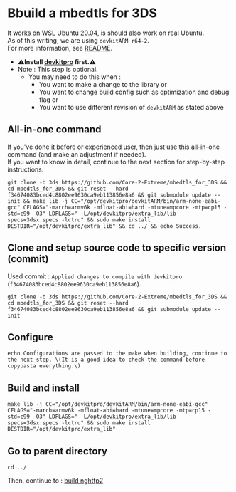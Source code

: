 # Bbuild a mbedtls for 3DS

It works on WSL Ubuntu 20.04, is should also work on real Ubuntu. \
As of this writing, we are using `devkitARM r64-2`. \
For more information, see [README](../README.md#build).

* **⚠️Install [devkitpro](00_devkitpro_install.md) first.⚠️**
* Note : This step is optional.
	* You may need to do this when :
		* You want to make a change to the library or
		* You want to change build config such as optimization and debug flag or
		* You want to use different revision of `devkitARM` as stated above

## All-in-one command
If you've done it before or experienced user, then just use this all-in-one command (and make an adjustment if needed). \
If you want to know in detail, continue to the next section for step-by-step instructions.
```
git clone -b 3ds https://github.com/Core-2-Extreme/mbedtls_for_3DS && cd mbedtls_for_3DS && git reset --hard f34674083bced4c8802ee9630ca9eb113856e8a6 && git submodule update --init && make lib -j CC="/opt/devkitpro/devkitARM/bin/arm-none-eabi-gcc" CFLAGS="-march=armv6k -mfloat-abi=hard -mtune=mpcore -mtp=cp15 -std=c99 -O3" LDFLAGS=" -L/opt/devkitpro/extra_lib/lib -specs=3dsx.specs -lctru" && sudo make install DESTDIR="/opt/devkitpro/extra_lib" && cd ../ && echo Success.
```

## Clone and setup source code to specific version (commit)
Used commit : `Applied changes to compile with devkitpro` (`f34674083bced4c8802ee9630ca9eb113856e8a6`).
```
git clone -b 3ds https://github.com/Core-2-Extreme/mbedtls_for_3DS && cd mbedtls_for_3DS && git reset --hard f34674083bced4c8802ee9630ca9eb113856e8a6 && git submodule update --init
```

## Configure
```
echo Configurations are passed to the make when building, continue to the next step. \(It is a good idea to check the command before copypasta everything.\)
```

## Build and install
```
make lib -j CC="/opt/devkitpro/devkitARM/bin/arm-none-eabi-gcc" CFLAGS="-march=armv6k -mfloat-abi=hard -mtune=mpcore -mtp=cp15 -std=c99 -O3" LDFLAGS=" -L/opt/devkitpro/extra_lib/lib -specs=3dsx.specs -lctru" && sudo make install DESTDIR="/opt/devkitpro/extra_lib"
```

## Go to parent directory
```
cd ../
```

Then, continue to : [build nghttp2](12_nghttp2_build.md)
